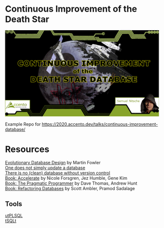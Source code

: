 # Continuous Improvement of the Death Star
![Announcement](img/AccentoDev_2020_Improvement_DeathStar_announcement.png)  

Example Repo for https://2020.accento.dev/talks/continuous-improvement-database/

# Resources
[Evolutionary Database Design](https://www.martinfowler.com/articles/evodb.html) by Martin Fowler  
[One does not simply update a database](https://cleandatabase.wordpress.com/2017/11/28/one-does-not-simply-update-a-database-migration-based-database-development/)  
[There is no (clean) database without version control](https://cleandatabase.wordpress.com/2017/09/22/there-is-no-clean-database-development-without-version-control/)  
[Book: Accelerate](https://www.amazon.com/Accelerate-Software-Performing-Technology-Organizations/dp/1942788339) by Nicole Forsgren, Jez Humble, Gene Kim  
[Book: The Pragmatic Programmer](https://www.amazon.com/Pragmatic-Programmer-journey-mastery-Anniversary/dp/0135957052) by Dave Thomas, Andrew Hunt  
[Book: Refactoring Databases](https://www.amazon.com/Refactoring-Databases-Evolutionary-Addison-Wesley-Signature-ebook/dp/B001QAP36E) by Scott Ambler, Pramod Sadalage  

## Tools

[utPLSQL](http://utplsql.org)  
[tSQLt](https://tsqlt.org/)  